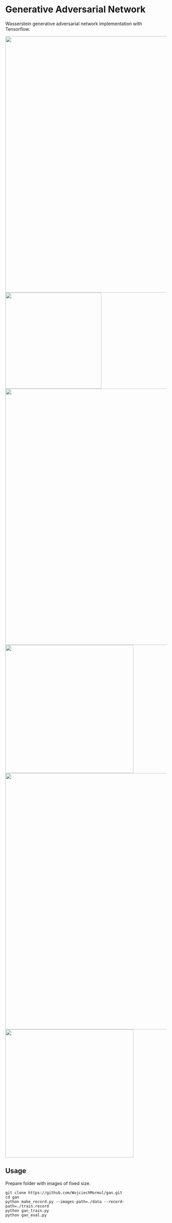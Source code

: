 # Generative Adversarial Network

Wasserstein generative adversarial network implementation with Tensorflow.

<img src="https://github.com/WojciechMormul/gan/blob/master/imgs/houses.bmp" width="800">
<img src="https://github.com/WojciechMormul/gan/blob/master/imgs/net.png" width="300">
<img src="https://github.com/WojciechMormul/gan/blob/master/imgs/gen2.png" width="800">
<img src="https://github.com/WojciechMormul/gan/blob/master/imgs/gen_conv_bn.png" width="400">
<img src="https://github.com/WojciechMormul/gan/blob/master/imgs/dis2.png" width="800">
<img src="https://github.com/WojciechMormul/gan/blob/master/imgs/loss.png" width="400">

## Usage
Prepare folder with images of fixed size.
```
git clone https://github.com/WojciechMormul/gan.git
cd gan
python make_record.py --images-path=./data --record-path=./train.record
python gan_train.py
python gan_eval.py
```


